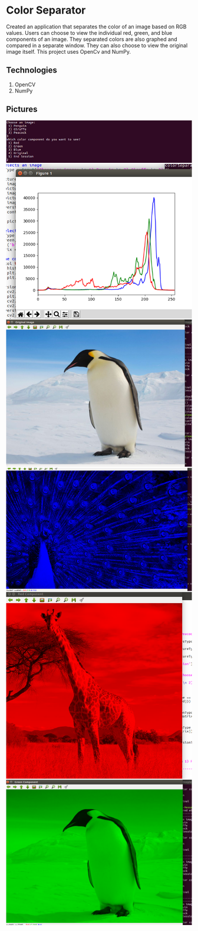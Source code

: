 # Color Separator

Created an application that separates the color of an image based on RGB values. Users can choose to view the individual red, green, and blue components of an image. They separated colors are also graphed and compared in a separate window. They can also choose to view the original image itself. This project uses OpenCv and NumPy.

## Technologies
1. OpenCV
2. NumPy

## Pictures
![WebPageImage1](https://github.com/MyNameIsAditya/ColorSeparator/blob/master/readme_images/Screenshot%20(670).png)
![WebPageImage1](https://github.com/MyNameIsAditya/ColorSeparator/blob/master/readme_images/Screenshot%20(676).png)
![WebPageImage1](https://github.com/MyNameIsAditya/ColorSeparator/blob/master/readme_images/Screenshot%20(671).png)
![WebPageImage1](https://github.com/MyNameIsAditya/ColorSeparator/blob/master/readme_images/Screenshot%20(672).png)
![WebPageImage1](https://github.com/MyNameIsAditya/ColorSeparator/blob/master/readme_images/Screenshot%20(673).png)
![WebPageImage1](https://github.com/MyNameIsAditya/ColorSeparator/blob/master/readme_images/Screenshot%20(674).png)
